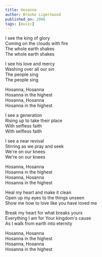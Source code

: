 ```yaml
---
title: Hosanna
author: Brooke Ligertwood
published_on: 2006
tags: [music]
---
```


I see the king of glory  
Coming on the clouds with fire  
The whole earth shakes  
The whole earth shakes  

I see his love and mercy  
Washing over all our sin  
The people sing  
The people sing  

Hosanna, Hosanna  
Hosanna in the highest  
Hosanna, Hosanna  
Hosanna in the highest  

I see a generation  
Rising up to take their place  
With selfless faith  
With selfless faith  

I see a near revival  
Stirring as we pray and seek  
We're on our knees  
We're on our knees  

Hosanna, Hosanna  
Hosanna in the highest  
Hosanna, Hosanna  
Hosanna in the highest  

Heal my heart and make it clean  
Open up my eyes to the things unseen  
Show me how to love like you have loved me  

Break my heart for what breaks yours  
Everything I am for Your kingdom's cause  
As I walk from earth into eternity  

Hosanna, Hosanna  
Hosanna in the highest  
Hosanna, Hosanna  
Hosanna in the highest  